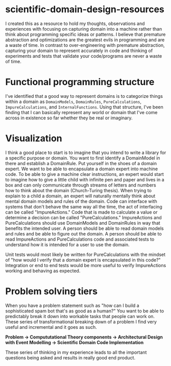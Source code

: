 # scientific-domain-design-resources

I created this as a resource to hold my thoughts, observations and experiences with focusing on capturing domain into a machine rather than think about programming specific ideas or patterns. I believe that premature abstraction and optimizations are the greatest evils in programming and are a waste of time. In contrast to over-engineering with premature abstraction, capturing your domain to represent accurately in code and thinking of experiments and tests that validate your code/programs are never a waste of time.

# Functional programming structure

I've identified that a good way to represent domains is to categorize things within a domain as `DomainModels`, `DomainRules`, `PureCalculations`, `ImpureCalculations`, and `InternalFunctions`.  Using that structure, I've been finding that I can basically represent any world or domain that I've come across in existence so far whether they be real or imaginary.

# Visualization

I think a good place to start is to imagine that you intend to write a library for a specific purpose or domain. You want to first identify a DomainModel in there and establish a DomainRule. Put yourself in the shoes of a domain expert. We want to be able to encapsulate a domain expert into machine code. To be able to give a machine clear instructions, an expert would start to imagine how to give a little child with infinite pen and paper and lives in a box and can only communicate through streams of letters and numbers how to think about the domain (Church-Turing thesis). When trying to explain to a child a domain, an expert will naturally mentally think about mental domain models and rules of the domain. Code can interface with systems that don't behave the same way all the time, the act of interfacing can be called "ImpureActions." Code that is made to calculate a value or determine a decision can be called "PureCalculations." ImpureActions and PureCalculations should use DomainModels and DomainRules in way that benefits the intended user. A person should be able to read domain models and rules and be able to figure out the domain. A person should be able to read ImpureActions and PureCalculations code and associated tests to understand how it is intended for a user to use the domain.

Unit tests would most likely be written for PureCalculations with the mindset of "how would I verify that a domain expert is encapsulated in this code?" Integration or end to end tests would be more useful to verify ImpureActions working and behaving as expected.

# Problem solving tiers

When you have a problem statement such as "how can I build a sophisticated spam bot that's as good as a human?" You want to be able to predictably break it down into workable tasks that people can work on. These series of transformational breaking down of a problem I find very useful and incremental and it goes as such.

**Problem -> Compututational Theory components -> Architectural Design with Event Modelling -> Scientific Domain Code Implementation**

These series of thinking in my experience leads to all the important questions being asked and results in really good end product.
